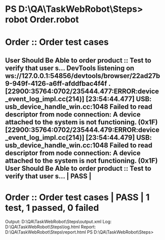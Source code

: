 PS D:\QA\TaskWebRobot\Steps> robot Order.robot
==============================================================================
Order :: Order test cases
==============================================================================
User Should Be Able to order product :: Test to verify that user s...
DevTools listening on ws://127.0.0.1:54856/devtools/browser/22ad27b9-949f-4126-a6ff-afddfbac4f4f
.[22900:35764:0702/235444.477:ERROR:device_event_log_impl.cc(214)] [23:54:44.477] USB: usb_device_handle_win.cc:1048 Failed to read descriptor from node connection: A device attached to the system is not functioning. (0x1F)
[22900:35764:0702/235444.479:ERROR:device_event_log_impl.cc(214)] [23:54:44.479] USB: usb_device_handle_win.cc:1048 Failed to read descriptor from node connection: A device attached to the system is not functioning. (0x1F)
User Should Be Able to order product :: Test to verify that user s... | PASS |
------------------------------------------------------------------------------
Order :: Order test cases                                             | PASS |
1 test, 1 passed, 0 failed
==============================================================================
Output:  D:\QA\TaskWebRobot\Steps\output.xml
Log:     D:\QA\TaskWebRobot\Steps\log.html
Report:  D:\QA\TaskWebRobot\Steps\report.html
PS D:\QA\TaskWebRobot\Steps> 